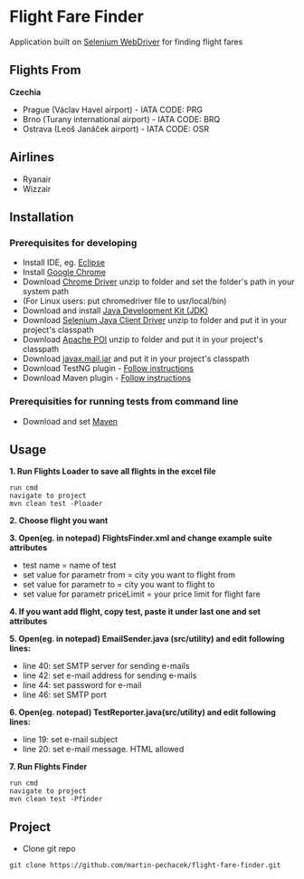 # Flight Fare Finder
Application built on [Selenium WebDriver](http://www.seleniumhq.org/) for finding flight fares

## Flights From
**Czechia**
- Prague (Václav Havel airport) - IATA CODE: PRG
- Brno (Turany international airport) - IATA CODE: BRQ
- Ostrava (Leoš Janáček airport) - IATA CODE: OSR

## Airlines
- Ryanair
- Wizzair

## Installation

### Prerequisites for developing
- Install IDE, eg. [Eclipse](https://www.eclipse.org/downloads/download.php?file=/oomph/epp/oxygen/R/eclipse-inst-win64.exe)
- Install [Google Chrome](https://www.google.com/chrome/)
- Download [Chrome Driver](https://sites.google.com/a/chromium.org/chromedriver/downloads) unzip to folder and set the folder's path in your system path
- (For Linux users: put chromedriver file to usr/local/bin)
- Download and install [Java Development Kit (JDK)](http://www.oracle.com/technetwork/java/javase/downloads/index.html)
- Download [Selenium Java Client Driver](http://seleniumhq.org/download/) unzip to folder and put it in your project's classpath
- Download [Apache POI](http://poi.apache.org/download.html) unzip to folder and put it in your project's classpath
- Download [javax.mail.jar](https://javaee.github.io/javamail/#Download_JavaMail_Release) and put it in your project's classpath
- Download TestNG plugin - [Follow instructions](http://toolsqa.com/selenium-webdriver/install-testng/)
- Download Maven plugin - [Follow instructions](http://toolsqa.com/java/maven/how-to-install-maven-eclipse-ide/)

### Prerequisities for running tests from command line
- Download and set [Maven](https://www.mkyong.com/maven/how-to-install-maven-in-windows/)

## Usage
**1. Run Flights Loader to save all flights in the excel file**
```{r, engine='sh'}
run cmd
navigate to project
mvn clean test -Ploader
```
**2. Choose flight you want**

**3. Open(eg. in notepad) FlightsFinder.xml and change example suite attributes**
  - test name = name of test
  - set value for parametr from = city you want to flight from
  - set value for parametr to = city you want to flight to
  - set value for parametr priceLimit = your price limit for flight fare

**4. If you want add flight, copy test, paste it under last one and set attributes**

**5. Open(eg. in notepad) EmailSender.java (src/utility) and edit following lines:**
  - line 40: set SMTP server for sending e-mails
  - line 42: set e-mail address for sending e-mails
  - line 44: set password for e-mail
  - line 46: set SMTP port

**6. Open(eg. notepad) TestReporter.java(src/utility) and edit following lines:**
  - line 19: set e-mail subject
  - line 20: set e-mail message. HTML allowed

**7. Run Flights Finder**
```{r, engine='sh'}
run cmd
navigate to project
mvn clean test -Pfinder
```

## Project
* Clone git repo
```{r, engine='sh'}
git clone https://github.com/martin-pechacek/flight-fare-finder.git
```
